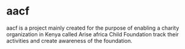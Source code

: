 # aacf
aacf is a project mainly created for the purpose of enabling a charity organization in Kenya called Arise africa Child Foundation track their activities and create awareness of the foundation.
